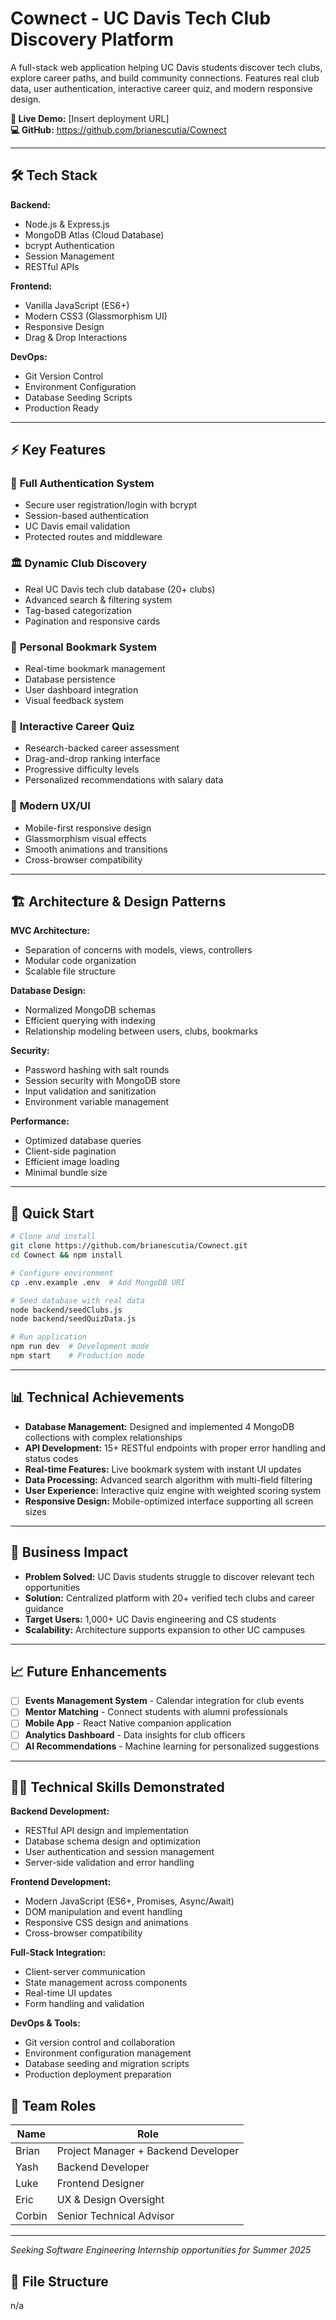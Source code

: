# Cownect - UC Davis Tech Club Discovery Platform

A full-stack web application helping UC Davis students discover tech clubs, explore career paths, and build community connections. Features real club data, user authentication, interactive career quiz, and modern responsive design.

**🚀 Live Demo:** [Insert deployment URL]  
**💻 GitHub:** https://github.com/brianescutia/Cownect

---

## 🛠️ Tech Stack

**Backend:**
- Node.js & Express.js
- MongoDB Atlas (Cloud Database)
- bcrypt Authentication
- Session Management
- RESTful APIs

**Frontend:**
- Vanilla JavaScript (ES6+)
- Modern CSS3 (Glassmorphism UI)
- Responsive Design
- Drag & Drop Interactions

**DevOps:**
- Git Version Control
- Environment Configuration
- Database Seeding Scripts
- Production Ready

---

## ⚡ Key Features

### 🔐 **Full Authentication System**
- Secure user registration/login with bcrypt
- Session-based authentication
- UC Davis email validation
- Protected routes and middleware

### 🏛️ **Dynamic Club Discovery**
- Real UC Davis tech club database (20+ clubs)
- Advanced search & filtering system
- Tag-based categorization
- Pagination and responsive cards

### 🔖 **Personal Bookmark System**
- Real-time bookmark management
- Database persistence
- User dashboard integration
- Visual feedback system

### 🎯 **Interactive Career Quiz**
- Research-backed career assessment
- Drag-and-drop ranking interface
- Progressive difficulty levels
- Personalized recommendations with salary data

### 📱 **Modern UX/UI**
- Mobile-first responsive design
- Glassmorphism visual effects
- Smooth animations and transitions
- Cross-browser compatibility

---

## 🏗️ Architecture & Design Patterns

**MVC Architecture:**
- Separation of concerns with models, views, controllers
- Modular code organization
- Scalable file structure

**Database Design:**
- Normalized MongoDB schemas
- Efficient querying with indexing
- Relationship modeling between users, clubs, bookmarks

**Security:**
- Password hashing with salt rounds
- Session security with MongoDB store
- Input validation and sanitization
- Environment variable management

**Performance:**
- Optimized database queries
- Client-side pagination
- Efficient image loading
- Minimal bundle size

---

## 🚀 Quick Start

```bash
# Clone and install
git clone https://github.com/brianescutia/Cownect.git
cd Cownect && npm install

# Configure environment
cp .env.example .env  # Add MongoDB URI

# Seed database with real data
node backend/seedClubs.js
node backend/seedQuizData.js

# Run application
npm run dev  # Development mode
npm start    # Production mode
```

---

## 📊 Technical Achievements

- **Database Management:** Designed and implemented 4 MongoDB collections with complex relationships
- **API Development:** 15+ RESTful endpoints with proper error handling and status codes
- **Real-time Features:** Live bookmark system with instant UI updates
- **Data Processing:** Advanced search algorithm with multi-field filtering
- **User Experience:** Interactive quiz engine with weighted scoring system
- **Responsive Design:** Mobile-optimized interface supporting all screen sizes

---

## 🎯 Business Impact

- **Problem Solved:** UC Davis students struggle to discover relevant tech opportunities
- **Solution:** Centralized platform with 20+ verified tech clubs and career guidance
- **Target Users:** 1,000+ UC Davis engineering and CS students
- **Scalability:** Architecture supports expansion to other UC campuses

---

## 📈 Future Enhancements

- [ ] **Events Management System** - Calendar integration for club events
- [ ] **Mentor Matching** - Connect students with alumni professionals  
- [ ] **Mobile App** - React Native companion application
- [ ] **Analytics Dashboard** - Data insights for club officers
- [ ] **AI Recommendations** - Machine learning for personalized suggestions

---

## 👨‍💻 Technical Skills Demonstrated

**Backend Development:**
- RESTful API design and implementation
- Database schema design and optimization
- User authentication and session management
- Server-side validation and error handling

**Frontend Development:**
- Modern JavaScript (ES6+, Promises, Async/Await)
- DOM manipulation and event handling
- Responsive CSS design and animations
- Cross-browser compatibility

**Full-Stack Integration:**
- Client-server communication
- State management across components
- Real-time UI updates
- Form handling and validation

**DevOps & Tools:**
- Git version control and collaboration
- Environment configuration management
- Database seeding and migration scripts
- Production deployment preparation


## 👥 Team Roles

| Name     | Role                       |
|----------|----------------------------|
| Brian    | Project Manager + Backend Developer |
| Yash     | Backend Developer          |
| Luke     | Frontend Designer          |
| Eric     | UX & Design Oversight      |
| Corbin   | Senior Technical Advisor   |

---
*Seeking Software Engineering Internship opportunities for Summer 2025*

## 📁 File Structure
n/a


